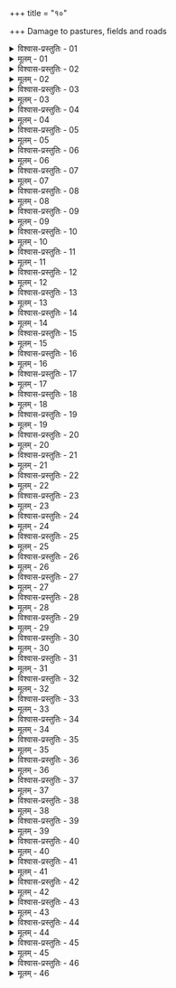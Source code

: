 +++
title = "१०"

+++
Damage to pastures, fields and roads  

<details><summary>विश्वास-प्रस्तुतिः - 01</summary>

01 कर्म उदकमार्गं उचितं रुन्धतः कुर्वतोऽनुचितं वा पूर्वः साहसदण्डः, सेतुकूपपुण्यस्थानचैत्यदेवायतनानि च परभूमौ निवेशयतः
</details>

<details><summary>मूलम् - 01</summary>

01 कर्म उदकमार्गं उचितं रुन्धतः कुर्वतोऽनुचितं वा पूर्वः साहसदण्डः, सेतुकूपपुण्यस्थानचैत्यदेवायतनानि च परभूमौ निवेशयतः
</details>

<details><summary>विश्वास-प्रस्तुतिः - 02</summary>

02 पूर्वानुवृत्तं धर्मसेतुं आधानं विक्रयं वा नयतो नाययतो वा मध्यमः साहसदण्डः, श्रोतॄणां उत्तमः, अन्यत्र भग्न उत्सृष्टात्
</details>

<details><summary>मूलम् - 02</summary>

02 पूर्वानुवृत्तं धर्मसेतुं आधानं विक्रयं वा नयतो नाययतो वा मध्यमः साहसदण्डः, श्रोतॄणां उत्तमः, अन्यत्र भग्न उत्सृष्टात्
</details>

<details><summary>विश्वास-प्रस्तुतिः - 03</summary>

03 स्वाम्यभावे ग्रामाः पुण्यशीला वा प्रतिकुर्युः
</details>

<details><summary>मूलम् - 03</summary>

03 स्वाम्यभावे ग्रामाः पुण्यशीला वा प्रतिकुर्युः
</details>

<details><summary>विश्वास-प्रस्तुतिः - 04</summary>

04 पथिप्रमाणं दुर्गनिवेशे व्याख्यातम्
</details>

<details><summary>मूलम् - 04</summary>

04 पथिप्रमाणं दुर्गनिवेशे व्याख्यातम्
</details>

<details><summary>विश्वास-प्रस्तुतिः - 05</summary>

05 क्षुद्रपशुमनुष्यपथं रुन्धतो द्वादशपणो दण्डः, महापशुपथं चतुर्विंशतिपणः, हस्तिक्षेत्रपथं चतुष्पञ्चाशत्पणः, सेतुवनपथं षट्शतः, श्मशानग्रामपथं द्विशतः, द्रोणमुखपथं पञ्चशतः, स्थानीयराष्ट्रविवीतपथं साहस्रः
</details>

<details><summary>मूलम् - 05</summary>

05 क्षुद्रपशुमनुष्यपथं रुन्धतो द्वादशपणो दण्डः, महापशुपथं चतुर्विंशतिपणः, हस्तिक्षेत्रपथं चतुष्पञ्चाशत्पणः, सेतुवनपथं षट्शतः, श्मशानग्रामपथं द्विशतः, द्रोणमुखपथं पञ्चशतः, स्थानीयराष्ट्रविवीतपथं साहस्रः
</details>

<details><summary>विश्वास-प्रस्तुतिः - 06</summary>

06 अतिकर्षणे च एषां दण्डचतुर्था दण्डाः
</details>

<details><summary>मूलम् - 06</summary>

06 अतिकर्षणे च एषां दण्डचतुर्था दण्डाः
</details>

<details><summary>विश्वास-प्रस्तुतिः - 07</summary>

07 कर्षणे पूर्व उक्ताः
</details>

<details><summary>मूलम् - 07</summary>

07 कर्षणे पूर्व उक्ताः
</details>

<details><summary>विश्वास-प्रस्तुतिः - 08</summary>

08 क्षेत्रिकस्याक्षिपतः क्षेत्रं उपवासस्य वा त्यजतो बीजकाले द्वादशपणो दण्डः, अन्यत्र दोष उपनिपाताविषह्येभ्यः
</details>

<details><summary>मूलम् - 08</summary>

08 क्षेत्रिकस्याक्षिपतः क्षेत्रं उपवासस्य वा त्यजतो बीजकाले द्वादशपणो दण्डः, अन्यत्र दोष उपनिपाताविषह्येभ्यः
</details>

<details><summary>विश्वास-प्रस्तुतिः - 09</summary>

09 करदाः करदेष्वाधानं विक्रयं वा कुर्युः, ब्रह्मदेयिका ब्रह्मदेयिकेषु
</details>

<details><summary>मूलम् - 09</summary>

09 करदाः करदेष्वाधानं विक्रयं वा कुर्युः, ब्रह्मदेयिका ब्रह्मदेयिकेषु
</details>

<details><summary>विश्वास-प्रस्तुतिः - 10</summary>

10 अन्यथा पूर्वः साहसदण्डः
</details>

<details><summary>मूलम् - 10</summary>

10 अन्यथा पूर्वः साहसदण्डः
</details>

<details><summary>विश्वास-प्रस्तुतिः - 11</summary>

11 करदस्य वाऽकरदग्रामं प्रविशतः
</details>

<details><summary>मूलम् - 11</summary>

11 करदस्य वाऽकरदग्रामं प्रविशतः
</details>

<details><summary>विश्वास-प्रस्तुतिः - 12</summary>

12 करदं तु प्रविशतः सर्वद्रव्येषु प्राकाम्यं स्यात्, अन्यत्रागारात्
</details>

<details><summary>मूलम् - 12</summary>

12 करदं तु प्रविशतः सर्वद्रव्येषु प्राकाम्यं स्यात्, अन्यत्रागारात्
</details>

<details><summary>विश्वास-प्रस्तुतिः - 13</summary>

13 तद् अप्यस्मै दद्यात्
</details>

<details><summary>मूलम् - 13</summary>

13 तद् अप्यस्मै दद्यात्
</details>

<details><summary>विश्वास-प्रस्तुतिः - 14</summary>

14 अनादेयं अकृषतोऽन्यः पञ्चवर्षाण्युपभुज्य प्रयासनिष्क्रयेण दद्यात्
</details>

<details><summary>मूलम् - 14</summary>

14 अनादेयं अकृषतोऽन्यः पञ्चवर्षाण्युपभुज्य प्रयासनिष्क्रयेण दद्यात्
</details>

<details><summary>विश्वास-प्रस्तुतिः - 15</summary>

15 अकरदाः परत्र वसन्तो भोगं उपजीवेयुः
</details>

<details><summary>मूलम् - 15</summary>

15 अकरदाः परत्र वसन्तो भोगं उपजीवेयुः
</details>

<details><summary>विश्वास-प्रस्तुतिः - 16</summary>

16 ग्रामार्थेन ग्रामिकं व्रजन्तं उपवासाः पर्यायेणानुगच्छेयुः
</details>

<details><summary>मूलम् - 16</summary>

16 ग्रामार्थेन ग्रामिकं व्रजन्तं उपवासाः पर्यायेणानुगच्छेयुः
</details>

<details><summary>विश्वास-प्रस्तुतिः - 17</summary>

17 अननुगच्छन्तः पणार्धपणिकं योजनं दद्युः
</details>

<details><summary>मूलम् - 17</summary>

17 अननुगच्छन्तः पणार्धपणिकं योजनं दद्युः
</details>

<details><summary>विश्वास-प्रस्तुतिः - 18</summary>

18 ग्रामिकस्य ग्रामाद् अस्तेनपारदारिकं निरस्यतश्चतुर्विंशतिपणो दण्डः, ग्रामस्य उत्तमः
</details>

<details><summary>मूलम् - 18</summary>

18 ग्रामिकस्य ग्रामाद् अस्तेनपारदारिकं निरस्यतश्चतुर्विंशतिपणो दण्डः, ग्रामस्य उत्तमः
</details>

<details><summary>विश्वास-प्रस्तुतिः - 19</summary>

19 निरस्तस्य प्रवेशो ह्यभिगमेन व्याख्यातः
</details>

<details><summary>मूलम् - 19</summary>

19 निरस्तस्य प्रवेशो ह्यभिगमेन व्याख्यातः
</details>

<details><summary>विश्वास-प्रस्तुतिः - 20</summary>

20 स्तम्भैः समन्ततो ग्रामाद् धनुःशतापकृष्टं उपसालं कारयेत्
</details>

<details><summary>मूलम् - 20</summary>

20 स्तम्भैः समन्ततो ग्रामाद् धनुःशतापकृष्टं उपसालं कारयेत्
</details>

<details><summary>विश्वास-प्रस्तुतिः - 21</summary>

21 पशुप्रचारार्थं विवीतं आलवनेन उपजीवेयुः
</details>

<details><summary>मूलम् - 21</summary>

21 पशुप्रचारार्थं विवीतं आलवनेन उपजीवेयुः
</details>

<details><summary>विश्वास-प्रस्तुतिः - 22</summary>

22 विवीतं भक्षयित्वाऽपसृतानां उष्ट्रमहिषाणां पादिकं रूपं गृह्णीयुः, गवाश्वखराणां चार्धपादिकं, क्षुद्रपशूनां षोडशभागिकम्
</details>

<details><summary>मूलम् - 22</summary>

22 विवीतं भक्षयित्वाऽपसृतानां उष्ट्रमहिषाणां पादिकं रूपं गृह्णीयुः, गवाश्वखराणां चार्धपादिकं, क्षुद्रपशूनां षोडशभागिकम्
</details>

<details><summary>विश्वास-प्रस्तुतिः - 23</summary>

23 भक्षयित्वा निषण्णानां एत एव द्विगुणा दण्डाः, परिवसतां चतुर्गुणाः
</details>

<details><summary>मूलम् - 23</summary>

23 भक्षयित्वा निषण्णानां एत एव द्विगुणा दण्डाः, परिवसतां चतुर्गुणाः
</details>

<details><summary>विश्वास-प्रस्तुतिः - 24</summary>

24 ग्रामदेववृषा वाऽनिर्दशाहा वा धेनुरुक्षाणो गोवृषाश्चादण्ड्याः
</details>

<details><summary>मूलम् - 24</summary>

24 ग्रामदेववृषा वाऽनिर्दशाहा वा धेनुरुक्षाणो गोवृषाश्चादण्ड्याः
</details>

<details><summary>विश्वास-प्रस्तुतिः - 25</summary>

25 सस्यभक्षणे सस्य उपघातं निष्पत्तितः परिसङ्ख्याय द्विगुणं दापयेत्
</details>

<details><summary>मूलम् - 25</summary>

25 सस्यभक्षणे सस्य उपघातं निष्पत्तितः परिसङ्ख्याय द्विगुणं दापयेत्
</details>

<details><summary>विश्वास-प्रस्तुतिः - 26</summary>

26 स्वामिनश्चानिवेद्य चारयतो द्वादशपणो दण्डः, प्रमुञ्चतश्चतुर्विंशतिपणः
</details>

<details><summary>मूलम् - 26</summary>

26 स्वामिनश्चानिवेद्य चारयतो द्वादशपणो दण्डः, प्रमुञ्चतश्चतुर्विंशतिपणः
</details>

<details><summary>विश्वास-प्रस्तुतिः - 27</summary>

27 पालिनां अर्धदण्डाः
</details>

<details><summary>मूलम् - 27</summary>

27 पालिनां अर्धदण्डाः
</details>

<details><summary>विश्वास-प्रस्तुतिः - 28</summary>

28 तद् एव षण्डभक्षणे कुर्यात्
</details>

<details><summary>मूलम् - 28</summary>

28 तद् एव षण्डभक्षणे कुर्यात्
</details>

<details><summary>विश्वास-प्रस्तुतिः - 29</summary>

29 वाटभेदे द्विगुणः वेश्मखलवलयगतानां च धान्यानां भक्षणे
</details>

<details><summary>मूलम् - 29</summary>

29 वाटभेदे द्विगुणः वेश्मखलवलयगतानां च धान्यानां भक्षणे
</details>

<details><summary>विश्वास-प्रस्तुतिः - 30</summary>

30 हिंसाप्रतीकारं कुर्यात्
</details>

<details><summary>मूलम् - 30</summary>

30 हिंसाप्रतीकारं कुर्यात्
</details>

<details><summary>विश्वास-प्रस्तुतिः - 31</summary>

31 अभयवनमृगाः परिगृहीता वा भक्षयन्तः स्वामिनो निवेद्य यथाऽवध्याः तथा प्रतिषेद्धव्याः
</details>

<details><summary>मूलम् - 31</summary>

31 अभयवनमृगाः परिगृहीता वा भक्षयन्तः स्वामिनो निवेद्य यथाऽवध्याः तथा प्रतिषेद्धव्याः
</details>

<details><summary>विश्वास-प्रस्तुतिः - 32</summary>

32 पशवो रश्मिप्रतोदाभ्यां वारयितव्याः
</details>

<details><summary>मूलम् - 32</summary>

32 पशवो रश्मिप्रतोदाभ्यां वारयितव्याः
</details>

<details><summary>विश्वास-प्रस्तुतिः - 33</summary>

33 तेषां अन्यथा हिंसायां दण्डपारुष्यदण्डाः
</details>

<details><summary>मूलम् - 33</summary>

33 तेषां अन्यथा हिंसायां दण्डपारुष्यदण्डाः
</details>

<details><summary>विश्वास-प्रस्तुतिः - 34</summary>

34 प्रार्थयमाना दृष्टापराधा वा सर्व उपायैर्नियन्तव्याः इति क्षेत्रपथहिंसा ।
</details>

<details><summary>मूलम् - 34</summary>

34 प्रार्थयमाना दृष्टापराधा वा सर्व उपायैर्नियन्तव्याः इति क्षेत्रपथहिंसा ।
</details>

<details><summary>विश्वास-प्रस्तुतिः - 35</summary>

35 कर्षकस्य ग्रामं अभ्युपेत्याकुर्वतो ग्राम एवात्ययं हरेत्
</details>

<details><summary>मूलम् - 35</summary>

35 कर्षकस्य ग्रामं अभ्युपेत्याकुर्वतो ग्राम एवात्ययं हरेत्
</details>

<details><summary>विश्वास-प्रस्तुतिः - 36</summary>

36 कर्माकरणे कर्मवेतनद्विगुणं, हिरण्यादाने प्रत्यंशद्विगुणं, भक्ष्यपेयादाने च प्रहवणेषु द्विगुणं अंशं दद्यात्
</details>

<details><summary>मूलम् - 36</summary>

36 कर्माकरणे कर्मवेतनद्विगुणं, हिरण्यादाने प्रत्यंशद्विगुणं, भक्ष्यपेयादाने च प्रहवणेषु द्विगुणं अंशं दद्यात्
</details>

<details><summary>विश्वास-प्रस्तुतिः - 37</summary>

37 प्रेक्षायां अनंशदः, स-स्वजनो न प्रेक्षेत
</details>

<details><summary>मूलम् - 37</summary>

37 प्रेक्षायां अनंशदः, स-स्वजनो न प्रेक्षेत
</details>

<details><summary>विश्वास-प्रस्तुतिः - 38</summary>

38 प्रच्छन्नश्रवण ईक्षणे च सर्वहिते च कर्मणि निग्रहेण द्विगुणं अंशं दद्यात्
</details>

<details><summary>मूलम् - 38</summary>

38 प्रच्छन्नश्रवण ईक्षणे च सर्वहिते च कर्मणि निग्रहेण द्विगुणं अंशं दद्यात्
</details>

<details><summary>विश्वास-प्रस्तुतिः - 39</summary>

39 सर्वहितं एकस्य ब्रुवतः कुर्युराज्ञाम्
</details>

<details><summary>मूलम् - 39</summary>

39 सर्वहितं एकस्य ब्रुवतः कुर्युराज्ञाम्
</details>

<details><summary>विश्वास-प्रस्तुतिः - 40</summary>

40 अकरणे द्वादशपणो दण्डः
</details>

<details><summary>मूलम् - 40</summary>

40 अकरणे द्वादशपणो दण्डः
</details>

<details><summary>विश्वास-प्रस्तुतिः - 41</summary>

41 तं चेत् सम्भूय वा हन्युः पृथग् एषां अपराधद्विगुणो दण्डः
</details>

<details><summary>मूलम् - 41</summary>

41 तं चेत् सम्भूय वा हन्युः पृथग् एषां अपराधद्विगुणो दण्डः
</details>

<details><summary>विश्वास-प्रस्तुतिः - 42</summary>

42 उपहन्तृषु विशिष्टः
</details>

<details><summary>मूलम् - 42</summary>

42 उपहन्तृषु विशिष्टः
</details>

<details><summary>विश्वास-प्रस्तुतिः - 43</summary>

43 ब्राह्मणश्च एषां ज्यैष्ठ्यं नियम्येत
</details>

<details><summary>मूलम् - 43</summary>

43 ब्राह्मणश्च एषां ज्यैष्ठ्यं नियम्येत
</details>

<details><summary>विश्वास-प्रस्तुतिः - 44</summary>

44 प्रहवणेषु च एषां ब्राह्मणा नाकामाः कुर्युः, अंशं च लभेरन्
</details>

<details><summary>मूलम् - 44</summary>

44 प्रहवणेषु च एषां ब्राह्मणा नाकामाः कुर्युः, अंशं च लभेरन्
</details>

<details><summary>विश्वास-प्रस्तुतिः - 45</summary>

45 तेन देशजातिकुलसङ्घानां समयस्यानपाकर्म व्याख्यातम्
</details>

<details><summary>मूलम् - 45</summary>

45 तेन देशजातिकुलसङ्घानां समयस्यानपाकर्म व्याख्यातम्
</details>

<details><summary>विश्वास-प्रस्तुतिः - 46</summary>

46ab राजा देशहितान् सेतून् कुर्वतां पथि सङ्क्रमान् ।  
46chd ग्रामशोभाश्च रक्षाश्च तेषां प्रियहितं चरेत्  (इति)
</details>

<details><summary>मूलम् - 46</summary>

46ab राजा देशहितान् सेतून् कुर्वतां पथि सङ्क्रमान् ।  
46chd ग्रामशोभाश्च रक्षाश्च तेषां प्रियहितं चरेत्  (इति)
</details>
